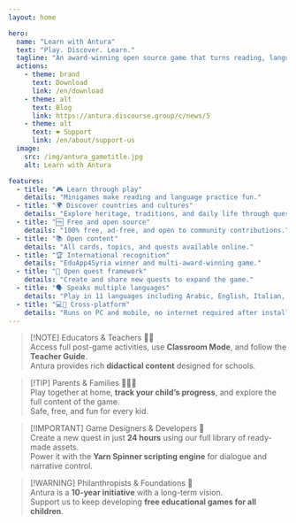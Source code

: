 ```yaml
---
layout: home

hero:
  name: "Learn with Antura"
  text: "Play. Discover. Learn."
  tagline: "An award-winning open source game that turns reading, language, and culture into an adventure."
  actions:
    - theme: brand
      text: Download
      link: /en/download
    - theme: alt
      text: Blog
      link: https://antura.discourse.group/c/news/5
    - theme: alt
      text: ❤️ Support
      link: /en/about/support-us
  image:
    src: /img/antura_gametitle.jpg
    alt: Learn with Antura

features:
  - title: "🎮 Learn through play"
    details: "Minigames make reading and language practice fun."
  - title: "🌍 Discover countries and cultures"
    details: "Explore heritage, traditions, and daily life through quests."
  - title: "🆓 Free and open source"
    details: "100% free, ad-free, and open to community contributions."
  - title: "📚 Open content"
    details: "All cards, topics, and quests available online."
  - title: "🏆 International recognition"
    details: "EduApp4Syria winner and multi-award-winning game."
  - title: "🧩 Open quest framework"
    details: "Create and share new quests to expand the game."
  - title: "🗣️ Speaks multiple languages"
    details: "Play in 11 languages including Arabic, English, Italian, Polish, and more."
  - title: "💻📱 Cross-platform"
    details: "Runs on PC and mobile, no internet required after install."
---
```


<YouTubeVideo id="HDM7a1i_kIw" title="Antura Trailer" />

> [!NOTE] Educators & Teachers 👩‍🏫  
> Access full post-game activities, use **Classroom Mode**, and follow the **Teacher Guide**.  
> Antura provides rich **didactical content** designed for schools.

> [!TIP] Parents & Families 👨‍👩‍👧  
> Play together at home, **track your child’s progress**, and explore the full content of the game.  
> Safe, free, and fun for every kid.

> [!IMPORTANT] Game Designers & Developers 🎨  
> Create a new quest in just **24 hours** using our full library of ready-made assets.  
> Power it with the **Yarn Spinner scripting engine** for dialogue and narrative control.

> [!WARNING] Philanthropists & Foundations 🤝  
> Antura is a **10-year initiative** with a long-term vision.  
> Support us to keep developing **free educational games for all children**.
